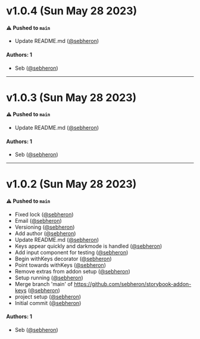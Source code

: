 # v1.0.4 (Sun May 28 2023)

#### ⚠️ Pushed to `main`

- Update README.md ([@sebheron](https://github.com/sebheron))

#### Authors: 1

- Seb ([@sebheron](https://github.com/sebheron))

---

# v1.0.3 (Sun May 28 2023)

#### ⚠️ Pushed to `main`

- Update README.md ([@sebheron](https://github.com/sebheron))

#### Authors: 1

- Seb ([@sebheron](https://github.com/sebheron))

---

# v1.0.2 (Sun May 28 2023)

#### ⚠️ Pushed to `main`

- Fixed lock ([@sebheron](https://github.com/sebheron))
- Email ([@sebheron](https://github.com/sebheron))
- Versioning ([@sebheron](https://github.com/sebheron))
- Add author ([@sebheron](https://github.com/sebheron))
- Update README.md ([@sebheron](https://github.com/sebheron))
- Keys appear quickly and darkmode is handled ([@sebheron](https://github.com/sebheron))
- Add input component for testing ([@sebheron](https://github.com/sebheron))
- Begin withKeys decorator ([@sebheron](https://github.com/sebheron))
- Point towards withKeys ([@sebheron](https://github.com/sebheron))
- Remove extras from addon setup ([@sebheron](https://github.com/sebheron))
- Setup running ([@sebheron](https://github.com/sebheron))
- Merge branch 'main' of https://github.com/sebheron/storybook-addon-keys ([@sebheron](https://github.com/sebheron))
- project setup ([@sebheron](https://github.com/sebheron))
- Initial commit ([@sebheron](https://github.com/sebheron))

#### Authors: 1

- Seb ([@sebheron](https://github.com/sebheron))
